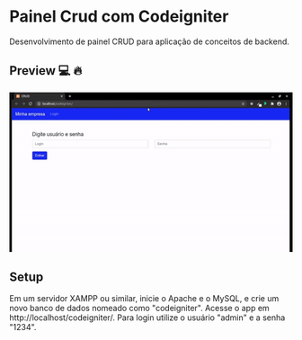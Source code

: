 # Painel Crud com Codeigniter 
Desenvolvimento de painel CRUD para aplicação de conceitos de backend.

## Preview :computer: :fire: ##
![](app-gif/php-crud-gif.gif)

## Setup ##
Em um servidor XAMPP ou similar, inicie o Apache e o MySQL, e crie um novo banco de dados nomeado como "codeigniter". Acesse o app em http://localhost/codeigniter/.
Para login utilize o usuário "admin" e a senha "1234".
